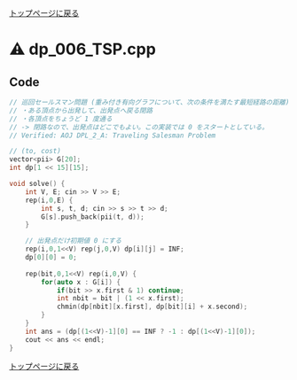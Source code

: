 <!-- Mathjax Support -->
<script type="text/javascript" async
  src="https://cdn.mathjax.org/mathjax/latest/MathJax.js?config=TeX-MML-AM_CHTML">
</script>


[トップページに戻る](../index.html)

# :warning: dp\_006\_TSP.cpp

## Code

```cpp
// 巡回セールスマン問題 (重み付き有向グラフについて、次の条件を満たす最短経路の距離)
// ・ある頂点から出発して、出発点へ戻る閉路
// ・各頂点をちょうど 1 度通る
// -> 閉路なので、出発点はどこでもよい。この実装では 0 をスタートとしている。
// Verified: AOJ DPL_2_A: Traveling Salesman Problem

// (to, cost)
vector<pii> G[20];
int dp[1 << 15][15];

void solve() {
    int V, E; cin >> V >> E;
    rep(i,0,E) {
        int s, t, d; cin >> s >> t >> d;
        G[s].push_back(pii(t, d));
    }

    // 出発点だけ初期値 0 にする
    rep(i,0,1<<V) rep(j,0,V) dp[i][j] = INF;
    dp[0][0] = 0;
    
    rep(bit,0,1<<V) rep(i,0,V) {
        for(auto x : G[i]) {
            if(bit >> x.first & 1) continue;
            int nbit = bit | (1 << x.first);
            chmin(dp[nbit][x.first], dp[bit][i] + x.second);
        }
    }
    int ans = (dp[(1<<V)-1][0] == INF ? -1 : dp[(1<<V)-1][0]);
    cout << ans << endl;
}
```

[トップページに戻る](../index.html)
